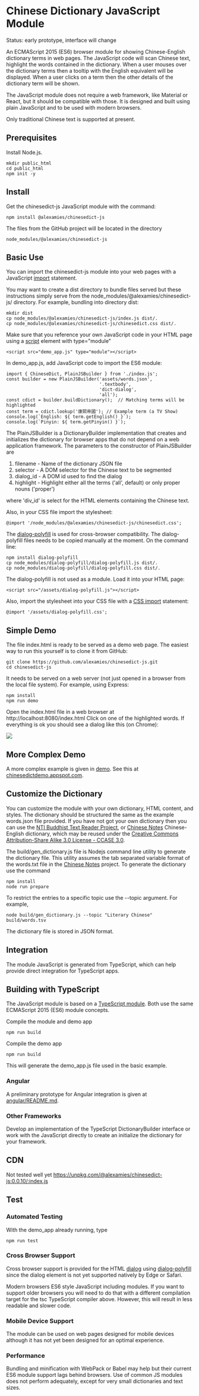 # Chinese Dictionary JavaScript Module
Status: early prototype, interface will change

An ECMAScript 2015 (ES6) browser module for showing Chinese-English dictionary
terms in web pages. The JavaScript code will scan Chinese text, highlight the
words contained in the dictionary. When a user mouses over the dictionary terms
then a tooltip with the English equivalent will be displayed. When a user clicks
on a term then the other details of the dictionary term will be shown.

The JavaScript module does not require a web framework, like Material or React,
but it should be compatible with those. It is designed and built using plain
JavaScript and to be used with modern browsers.

Only traditional Chinese text is supported at present.

## Prerequisites
Install Node.js.
```
mkdir public_html
cd public_html
npm init -y
```

## Install
Get the chinesedict-js JavaScript module with the command:
```
npm install @alexamies/chinesedict-js
```

The files from the GitHub project will be located in the directory
```
node_modules/@alexamies/chinesedict-js
```

## Basic Use
You can import the chinesedict-js module into your web pages with a JavaScript
[import](https://developer.mozilla.org/en-US/docs/Web/JavaScript/Reference/Statements/import)
statement.

You may want to create a dist directory to bundle files served but these
instructions simply serve from the node_modules/@alexamies/chinesedict-js/
directory. For example, bundling into directory dist:
```
mkdir dist
cp node_modules/@alexamies/chinesedict-js/index.js dist/.
cp node_modules/@alexamies/chinesedict-js/chinesedict.css dist/.
```

Make sure that you reference your own JavaScript code in your HTML page using a
[script](https://developer.mozilla.org/en-US/docs/Web/HTML/Element/script)
element with type="module"
```
<script src="demo_app.js" type="module"></script>
```

In demo_app.js, add JavaScript code to import the ES6 module:
```
import { ChineseDict, PlainJSBuilder } from './index.js';
const builder = new PlainJSBuilder('assets/words.json',
                                   '.textbody',
                                   'dict-dialog',
                                   'all');
const cdict = builder.buildDictionary();  // Matching terms will be highlighted
const term = cdict.lookup('康熙帝國'); // Example term (a TV Show)
console.log(`English: ${ term.getEnglish() }`);
console.log(`Pinyin: ${ term.getPinyin() }`);
```

The PlainJSBuilder is a DictionaryBuilder implementation that creates and
initializes the dictionary for browser apps that do not depend on a web
application framework. The parameters to the constructor of PlainJSBuilder are

1. filename - Name of the dictionary JSON file
2. selector - A DOM selector for the Chinese text to be segmented
3. dialog_id - A DOM id used to find the dialog
4. highlight - Highlight either all the terms ('all', default) or only proper
               nouns ('proper')

where 'div_id' is select for the HTML elements containing the Chinese text.

Also, in your CSS file import the stylesheet:
```
@import '/node_modules/@alexamies/chinesedict-js/chinesedict.css';
```

The [dialog-polyfill](https://github.com/GoogleChrome/dialog-polyfill) is used
for cross-browser compatibility. The dialog-polyfill files needs to be copied
manually at the moment. On the command line:
```
npm install dialog-polyfill
cp node_modules/dialog-polyfill/dialog-polyfill.js dist/.
cp node_modules/dialog-polyfill/dialog-polyfill.css dist/.
```

The dialog-polyfill is not used as a module. Load it into your HTML page:
```
<script src="/assets/dialog-polyfill.js"></script>
```

Also, import the stylesheet into your CSS file with a
[CSS import](https://developer.mozilla.org/en-US/docs/Web/CSS/@import)
statement:
```
@import '/assets/dialog-polyfill.css';
```

## Simple Demo
The file index.html is ready to be served as a demo web page. The easiest way to
run this yourself is to clone it from GitHub:
```
git clone https://github.com/alexamies/chinesedict-js.git
cd chinesedict-js
```

It needs to be served on a web server (not just opened in a browser from the
local file system). For example, using Express:
```
npm install
npm run demo
```

Open the index.html file in a web browser at http://localhost:8080/index.html
Click on one of the highlighted words. If everything is ok you should see a
dialog like this (on Chrome):

<img
src='https://github.com/alexamies/chinesedict-js/blob/master/screenshot.png?raw=true'/>

## More Complex Demo
A more complex example is given in [demo](demo/README.md). See this at
[chinesedictdemo.appspot.com](https://chinesedictdemo.appspot.com).

## Customize the Dictionary
You can customize the module with your own dictionary, HTML content, and styles.
The dictionary should be structured the same as the example words.json file
provided. If you have not got your own dictionary then you can use the [NTI
Buddhist Text Reader Project](https://github.com/alexamies/buddhist-dictionary),
or [Chinese Notes](https://github.com/alexamies/chinesenotes.com)
Chinese-English dictionary, which may be reused under the [Creative Commons
Attribution-Share Alike 3.0 License -
CCASE 3.0](https://creativecommons.org/licenses/by-sa/3.0/).

The build/gen_dictionary.js file is Nodejs command line utility to generate
the dictionary file. This utility assumes the tab separated variable format of
the words.txt file in the [Chinese
Notes](https://github.com/alexamies/chinesenotes.com) project. To generate the
dictionary use the command

```
npm install
node run prepare
```

To restrict the entries to a specific topic use the --topic argument. For
example,
```
node build/gen_dictionary.js --topic "Literary Chinese" build/words.tsv
```

The dictionary file is stored in JSON format.

## Integration
The module JavaScript is generated from TypeScript, which can help provide
direct integration for TypeScript apps.

## Building with TypeScript
The JavaScript module is based on a [TypeScript
module](https://www.typescriptlang.org/docs/handbook/modules.html).  Both
use the same ECMAScript 2015 (ES6) module concepts.

Compile the module and demo app
```
npm run build
```

Compile the demo app
```
npm run build
```

This will generate the demo_app.js file used in the basic example.

### Angular
A preliminary prototype for Angular integration is given at
[angular/README.md](angular/README.md).

### Other Frameworks
Develop an implementation of the TypeScript DictionaryBuilder interface or work
with the JavaScript directly to create an initialize the dictionary for your
framework.

## CDN
Not tested well yet
https://unpkg.com/@alexamies/chinesedict-js:0.0.10/:index.js

## Test

### Automated Testing
With the demo_app already running, type
```
npm run test
```

### Cross Browser Support
Cross browser support is provided for the HTML
[dialog](https://developer.mozilla.org/en-US/docs/Web/HTML/Element/dialog)
using [dialog-polyfill](https://github.com/GoogleChrome/dialog-polyfill) since
the dialog element is not yet supported natively by Edge or Safari.

Modern browsers ES6 style JavaScript including modules. If you want to support
older browsers you will need to do that with a different compilation target for
the tsc TypeScript compiler above. However, this will result in less readable
and slower code.

### Mobile Device Support
The module can be used on web pages designed for mobile devices although it has
not yet been designed for an optimal experience.

### Performance
Bundling and minification with WebPack or Babel may help but their current ES6
module support lags behind browsers. Use of common JS modules does not perform
adequately, except for very small dictionaries and text sizes.
